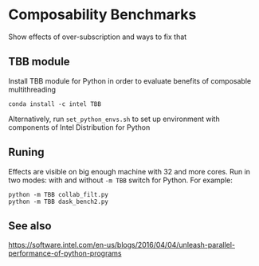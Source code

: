 # Composability Benchmarks
Show effects of over-subscription and ways to fix that

## TBB module
Install TBB module for Python in order to evaluate benefits of composable multithreading
```
conda install -c intel TBB
```
Alternatively, run `set_python_envs.sh` to set up environment with components of Intel Distribution for Python

## Runing
Effects are visible on big enough machine with 32 and more cores.
Run in two modes: with and without `-m TBB` switch for Python. For example:

```
python -m TBB collab_filt.py
python -m TBB dask_bench2.py
```

## See also
https://software.intel.com/en-us/blogs/2016/04/04/unleash-parallel-performance-of-python-programs
